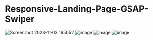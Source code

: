 # Responsive-Landing-Page-GSAP-Swiper
![Screenshot 2023-11-03 165052](https://github.com/kunal7216/Responsive-Landing-Page-GSAP-Swiper/assets/112888767/58db5214-8b06-4fc5-b2ff-e05d54905ec3)
![image](https://github.com/kunal7216/Responsive-Landing-Page-GSAP-Swiper/assets/112888767/d4c9d69f-f647-4e11-b211-67b8a7e94903)
![image](https://github.com/kunal7216/Responsive-Landing-Page-GSAP-Swiper/assets/112888767/bb59b73a-49bb-4aec-932a-378097cc0399)
![image](https://github.com/kunal7216/Responsive-Landing-Page-GSAP-Swiper/assets/112888767/e3a2cde8-5294-45af-a21d-51ba794214c9)
